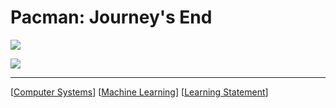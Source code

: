 # Pacman: Journey's End

![](../images/ai.png)

![](../iamges/pacman.png)

---

[[Computer Systems]]
[[Machine Learning]]
[[Learning Statement]]

[//begin]: # "Autogenerated link references for markdown compatibility"
[Computer Systems]: <Computer Systems.md> "System Init"
[Machine Learning]: <Machine Learning.md> "Proving our ways to Predictions"
[Learning Statement]: <Learning Statement.md> "Learning Statement"
[//end]: # "Autogenerated link references"